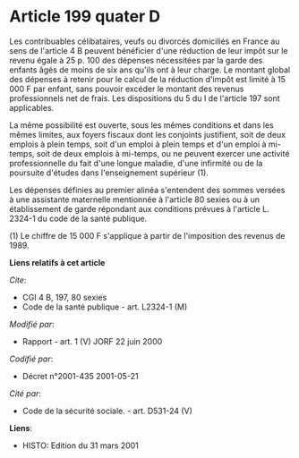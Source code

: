 # Article 199 quater D

Les contribuables célibataires, veufs ou divorcés domiciliés en France au sens de l'article 4 B peuvent bénéficier d'une
réduction de leur impôt sur le revenu égale à 25 p. 100 des dépenses nécessitées par la garde des enfants âgés de moins de
six ans qu'ils ont à leur charge. Le montant global des dépenses à retenir pour le calcul de la réduction d'impôt est limité
à 15 000 F par enfant, sans pouvoir excéder le montant des revenus professionnels net de frais. Les dispositions du 5 du I de
l'article 197 sont applicables.

La même possibilité est ouverte, sous les mêmes conditions et dans les mêmes limites, aux foyers fiscaux dont les conjoints
justifient, soit de deux emplois à plein temps, soit d'un emploi à plein temps et d'un emploi à mi-temps, soit de deux
emplois à mi-temps, ou ne peuvent exercer une activité professionnelle du fait d'une longue maladie, d'une infirmité ou de la
poursuite d'études dans l'enseignement supérieur (1).

Les dépenses définies au premier alinéa s'entendent des sommes versées à une assistante maternelle mentionnée à l'article 80
sexies ou à un établissement de garde répondant aux conditions prévues à l'article L. 2324-1 du code de la santé publique.

(1) Le chiffre de 15 000 F s'applique à partir de l'imposition des revenus de 1989.

**Liens relatifs à cet article**

_Cite_:

  - CGI 4 B, 197, 80 sexies
  - Code de la santé publique - art. L2324-1 (M)

_Modifié par_:

  - Rapport - art. 1 (V) JORF 22 juin 2000

_Codifié par_:

  - Décret n°2001-435 2001-05-21

_Cité par_:

  - Code de la sécurité sociale. - art. D531-24 (V)

**Liens**:

  - HISTO: Edition du 31 mars 2001
